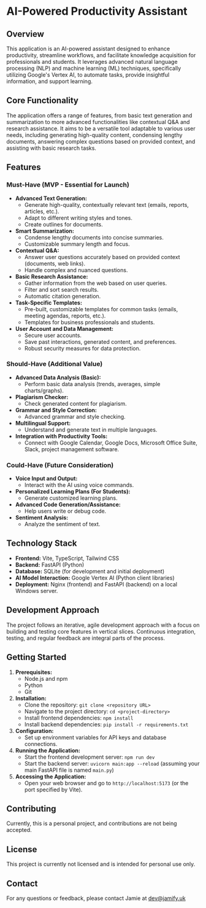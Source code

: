 # AI-Powered Productivity Assistant

## Overview

This application is an AI-powered assistant designed to enhance productivity, streamline workflows, and facilitate knowledge acquisition for professionals and students. It leverages advanced natural language processing (NLP) and machine learning (ML) techniques, specifically utilizing Google's Vertex AI, to automate tasks, provide insightful information, and support learning.

## Core Functionality

The application offers a range of features, from basic text generation and summarization to more advanced functionalities like contextual Q&A and research assistance. It aims to be a versatile tool adaptable to various user needs, including generating high-quality content, condensing lengthy documents, answering complex questions based on provided context, and assisting with basic research tasks.

## Features

### Must-Have (MVP - Essential for Launch)

*   **Advanced Text Generation:**
    *   Generate high-quality, contextually relevant text (emails, reports, articles, etc.).
    *   Adapt to different writing styles and tones.
    *   Create outlines for documents.
*   **Smart Summarization:**
    *   Condense lengthy documents into concise summaries.
    *   Customizable summary length and focus.
*   **Contextual Q&A:**
    *   Answer user questions accurately based on provided context (documents, web links).
    *   Handle complex and nuanced questions.
*   **Basic Research Assistance:**
    *   Gather information from the web based on user queries.
    *   Filter and sort search results.
    *   Automatic citation generation.
*   **Task-Specific Templates:**
    *   Pre-built, customizable templates for common tasks (emails, meeting agendas, reports, etc.).
    *   Templates for business professionals and students.
*   **User Account and Data Management:**
    *   Secure user accounts.
    *   Save past interactions, generated content, and preferences.
    *   Robust security measures for data protection.

### Should-Have (Additional Value)

*   **Advanced Data Analysis (Basic):**
    *   Perform basic data analysis (trends, averages, simple charts/graphs).
*   **Plagiarism Checker:**
    *   Check generated content for plagiarism.
*   **Grammar and Style Correction:**
    *   Advanced grammar and style checking.
*   **Multilingual Support:**
    *   Understand and generate text in multiple languages.
*   **Integration with Productivity Tools:**
    *   Connect with Google Calendar, Google Docs, Microsoft Office Suite, Slack, project management software.

### Could-Have (Future Consideration)

*   **Voice Input and Output:**
    *   Interact with the AI using voice commands.
*   **Personalized Learning Plans (For Students):**
    *   Generate customized learning plans.
*   **Advanced Code Generation/Assistance:**
    *   Help users write or debug code.
*   **Sentiment Analysis:**
    *   Analyze the sentiment of text.

## Technology Stack

*   **Frontend:** Vite, TypeScript, Tailwind CSS
*   **Backend:** FastAPI (Python)
*   **Database:** SQLite (for development and initial deployment)
*   **AI Model Interaction:** Google Vertex AI (Python client libraries)
*   **Deployment:** Nginx (frontend) and FastAPI (backend) on a local Windows server.

## Development Approach

The project follows an iterative, agile development approach with a focus on building and testing core features in vertical slices. Continuous integration, testing, and regular feedback are integral parts of the process.

## Getting Started

1. **Prerequisites:**
    *   Node.js and npm
    *   Python
    *   Git
2. **Installation:**
    *   Clone the repository: `git clone <repository URL>`
    *   Navigate to the project directory: `cd <project-directory>`
    *   Install frontend dependencies: `npm install`
    *   Install backend dependencies: `pip install -r requirements.txt`
3. **Configuration:**
    *   Set up environment variables for API keys and database connections.
4. **Running the Application:**
    *   Start the frontend development server: `npm run dev`
    *   Start the backend server: `uvicorn main:app --reload` (assuming your main FastAPI file is named `main.py`)
5. **Accessing the Application:**
    *   Open your web browser and go to `http://localhost:5173` (or the port specified by Vite).

## Contributing

Currently, this is a personal project, and contributions are not being accepted.

## License

This project is currently not licensed and is intended for personal use only.

## Contact

For any questions or feedback, please contact Jamie at dev@jamify.uk